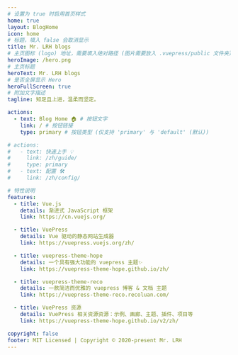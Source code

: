 ```yaml
---
# 设置为 true 时启用首页样式
home: true
layout: BlogHome
icon: home
# 标题，填入 false 会取消显示
title: Mr. LRH blogs
# 主页图标 (logo) 地址，需要填入绝对路径 (图片需要放入 .vuepress/public 文件夹)
heroImage: /hero.png
# 主页标题
heroText: Mr. LRH blogs
# 是否全屏显示 Hero
heroFullScreen: true
# 附加文字描述
tagline: 知足且上进，温柔而坚定。

actions:
  - text: Blog Home 🏠 # 按钮文字
    link: / # 按钮链接
    type: primary # 按钮类型 (仅支持 'primary' 与 'default' (默认))

# actions:
#   - text: 快速上手 💡
#     link: /zh/guide/
#     type: primary
#   - text: 配置 🛠
#     link: /zh/config/

# 特性说明
features:
  - title: Vue.js
    details: 渐进式 JavaScript 框架
    link: https://cn.vuejs.org/

  - title: VuePress
    details: Vue 驱动的静态网站生成器
    link: https://vuepress.vuejs.org/zh/

  - title: vuepress-theme-hope
    details: 一个具有强大功能的 vuepress 主题✨
    link: https://vuepress-theme-hope.github.io/zh/

  - title: vuepress-theme-reco
    details: 一款简洁而优雅的 vuepress 博客 & 文档 主题
    link: https://vuepress-theme-reco.recoluan.com/

  - title: VuePress 资源
    details: VuePress 相关资源资源：示例、画廊、主题、插件、项目等
    link: https://vuepress-theme-hope.github.io/v2/zh/

copyright: false
footer: MIT Licensed | Copyright © 2020-present Mr. LRH
---
```

